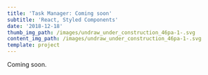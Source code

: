 ```yaml
---
title: 'Task Manager: Coming soon'
subtitle: 'React, Styled Components'
date: '2018-12-18'
thumb_img_path: /images/undraw_under_construction_46pa-1-.svg
content_img_path: /images/undraw_under_construction_46pa-1-.svg
template: project
---
```

Coming soon.